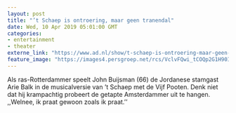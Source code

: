 ```yaml
---
layout: post
title: "’t Schaep is ontroering, maar geen tranendal"
date: Wed, 10 Apr 2019 05:01:00 GMT
categories: 
- entertainment 
- theater 
externe_link: "https://www.ad.nl/show/t-schaep-is-ontroering-maar-geen-tranendal~a2431470/"
feature_image: "https://images4.persgroep.net/rcs/VclvFQwi_tCOQp2G1H90IJ6cfvg/diocontent/145196968/_fitwidth/400/?appId=21791a8992982cd8da851550a453bd7f&quality=0.7"
---
```


Als ras-Rotterdammer speelt John Buijsman (66) de Jordanese stamgast Arie Balk in de musicalversie van ’t Schaep met de Vijf Pooten. Denk niet dat hij krampachtig probeert de getapte Amsterdammer uit te hangen. ,,Welnee, ik praat gewoon zoals ik praat.’’
